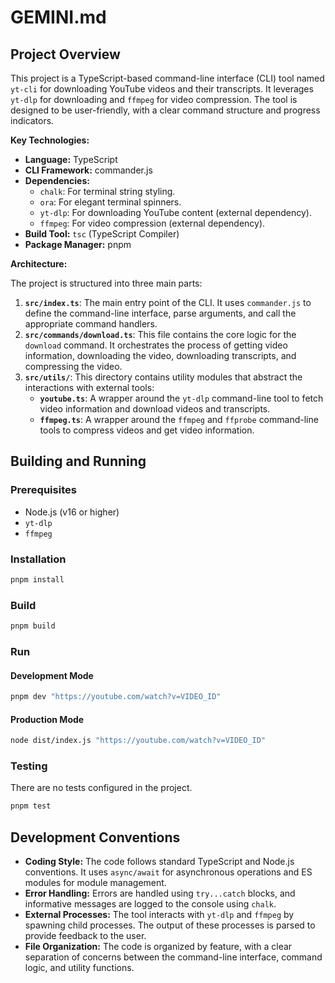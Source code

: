 # GEMINI.md

## Project Overview

This project is a TypeScript-based command-line interface (CLI) tool named `yt-cli` for downloading YouTube videos and their transcripts. It leverages `yt-dlp` for downloading and `ffmpeg` for video compression. The tool is designed to be user-friendly, with a clear command structure and progress indicators.

**Key Technologies:**

*   **Language:** TypeScript
*   **CLI Framework:** commander.js
*   **Dependencies:**
    *   `chalk`: For terminal string styling.
    *   `ora`: For elegant terminal spinners.
    *   `yt-dlp`: For downloading YouTube content (external dependency).
    *   `ffmpeg`: For video compression (external dependency).
*   **Build Tool:** `tsc` (TypeScript Compiler)
*   **Package Manager:** pnpm

**Architecture:**

The project is structured into three main parts:

1.  **`src/index.ts`**: The main entry point of the CLI. It uses `commander.js` to define the command-line interface, parse arguments, and call the appropriate command handlers.
2.  **`src/commands/download.ts`**: This file contains the core logic for the `download` command. It orchestrates the process of getting video information, downloading the video, downloading transcripts, and compressing the video.
3.  **`src/utils/`**: This directory contains utility modules that abstract the interactions with external tools:
    *   **`youtube.ts`**: A wrapper around the `yt-dlp` command-line tool to fetch video information and download videos and transcripts.
    *   **`ffmpeg.ts`**: A wrapper around the `ffmpeg` and `ffprobe` command-line tools to compress videos and get video information.

## Building and Running

### Prerequisites

*   Node.js (v16 or higher)
*   `yt-dlp`
*   `ffmpeg`

### Installation

```bash
pnpm install
```

### Build

```bash
pnpm build
```

### Run

#### Development Mode

```bash
pnpm dev "https://youtube.com/watch?v=VIDEO_ID"
```

#### Production Mode

```bash
node dist/index.js "https://youtube.com/watch?v=VIDEO_ID"
```

### Testing

There are no tests configured in the project.

```bash
pnpm test
```

## Development Conventions

*   **Coding Style:** The code follows standard TypeScript and Node.js conventions. It uses `async/await` for asynchronous operations and ES modules for module management.
*   **Error Handling:** Errors are handled using `try...catch` blocks, and informative messages are logged to the console using `chalk`.
*   **External Processes:** The tool interacts with `yt-dlp` and `ffmpeg` by spawning child processes. The output of these processes is parsed to provide feedback to the user.
*   **File Organization:** The code is organized by feature, with a clear separation of concerns between the command-line interface, command logic, and utility functions.
